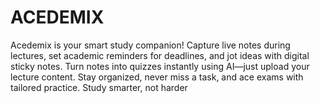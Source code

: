 # ACEDEMIX
Acedemix is your smart study companion! Capture live notes during lectures, set academic reminders for deadlines, and jot ideas with digital sticky notes. Turn notes into quizzes instantly using AI—just upload your lecture content. Stay organized, never miss a task, and ace exams with tailored practice. Study smarter, not harder
